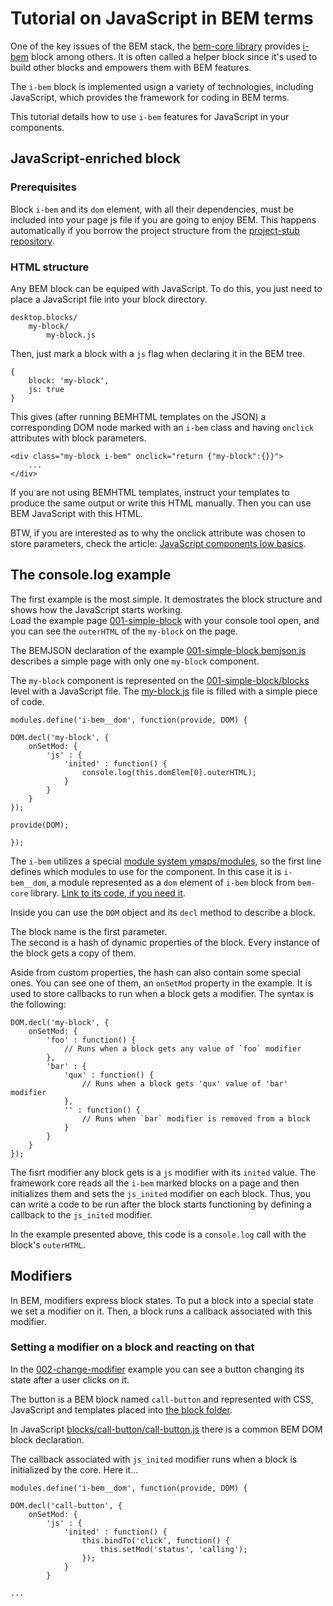 # Tutorial on JavaScript in BEM terms

One of the key issues of the BEM stack, the [bem-core
library](https://github.com/bem/bem-core) provides
[i-bem](https://github.com/bem/bem-core/tree/v1/common.blocks/i-bem) block among others.
It is often called a helper block since it's used to build other blocks and
empowers them with BEM features.

The `i-bem` block is implemented usign a variety of technologies, including JavaScript,
which provides the framework for coding in BEM terms.

This tutorial details how to use `i-bem` features for JavaScript in your
components.

## JavaScript-enriched block
### Prerequisites
Block `i-bem` and its `dom` element, with all their dependencies, must be included
into your page js file if you are going to enjoy BEM. This happens
automatically if you borrow the project structure from the
[project-stub repository](https://github.com/bem/project-stub/tree/bem-core).

### HTML structure
Any BEM block can be equiped with JavaScript. To do this, you just need to place
a JavaScript file into your block directory.

```
desktop.blocks/
    my-block/
        my-block.js
```

Then, just mark a block with a `js` flag when declaring it in the BEM tree.

```
{
    block: 'my-block',
    js: true
}
```

This gives (after running BEMHTML templates on the JSON) a corresponding DOM
node marked with an `i-bem` class and having `onclick` attributes with block
parameters.

```
<div class="my-block i-bem" onclick="return {"my-block":{}}">
    ...
</div>
```

If you are not using BEMHTML templates, instruct your templates to produce the same
output or write this HTML manually. Then you can use BEM JavaScript with this HTML.

BTW, if you are interested as to why the onclick attribute was chosen to store parameters, check
the article: [JavaScript components low
basics](http://varya.me/en/issues/javascript-component-solutions/).

## The console.log example
The first example is the most simple. It demostrates the block structure and
shows how the JavaScript starts working.<br/>
Load the example page
[001-simple-block](http://varya.me/bem-js-tutorial/desktop.bundles/001-simple-block/001-simple-block.html)
with your console tool open, and you can see the `outerHTML` of the `my-block` on
the page.

The BEMJSON declaration of the example
[001-simple-block.bemjson.js](https://github.com/toivonen/bem-js-tutorial/blob/master/desktop.bundles/001-simple-block/001-simple-block.bemjson.js)
describes a simple page with only one `my-block` component.

The `my-block` component is represented on the
[001-simple-block/blocks](https://github.com/toivonen/bem-js-tutorial/tree/master/desktop.bundles/001-simple-block/blocks/my-block)
level with a JavaScript file. The
[my-block.js](https://github.com/toivonen/bem-js-tutorial/blob/master/desktop.bundles/001-simple-block/blocks/my-block/my-block.js)
file is filled with a simple piece of code.

```
modules.define('i-bem__dom', function(provide, DOM) {

DOM.decl('my-block', {
    onSetMod: {
        'js' : {
            'inited' : function() {
                console.log(this.domElem[0].outerHTML);
            }
        }
    }
});

provide(DOM);

});
```

The `i-bem` utilizes a special [module system
ymaps/modules](https://github.com/ymaps/modules), so the first line defines which
modules to use for the component. In this case it is `i-bem__dom`, a
module represented as a `dom` element of `i-bem` block from `bem-core` library.
[Link to its code, if you need
it](https://github.com/bem/bem-core/blob/v1/common.blocks/i-bem/__dom/i-bem__dom.js).

Inside you can use the `DOM` object and its `decl` method to describe a block.

The block name is the first parameter.<br/>
The second is a hash of dynamic
properties of the block. Every instance of the block gets a copy of them.

Aside from custom properties, the hash can also contain some special ones. You can see one
of them, an `onSetMod` property in the example. It is used to store callbacks to
run when a block gets a modifier. The syntax is the following:

```
DOM.decl('my-block', {
    onSetMod: {
        'foo' : function() {
            // Runs when a block gets any value of `foo` modifier
        },
        'bar' : {
            'qux' : function() {
                // Runs when a block gets 'qux' value of 'bar' modifier
            },
            '' : function() {
                // Runs when `bar` modifier is removed from a block
            }
        }
    }
});
```
The fisrt modifier any block gets is a `js` modifier with its `inited` value.
The framework core reads all the `i-bem` marked blocks on a page and then initializes
them and sets the `js_inited` modifier on each block. Thus, you can
write a code to be run after the block starts functioning by 
defining a callback to the `js_inited` modifier.

In the example presented above, this code is a `console.log` call with the block's `outerHTML`.

## Modifiers
In BEM, modifiers express block states. To put a block into a special state we
set a modifier on it. Then, a block runs a callback associated with
this modifier.

### Setting a modifier on a block and reacting on that

In the
[002-change-modifier](http://varya.me/bem-js-tutorial/desktop.bundles/002-change-modifier/002-change-modifier.html)
example you can see a button changing its state after a user clicks on it.

The button is a BEM block named `call-button` and represented with CSS,
JavaScript and templates placed into [the block
folder](https://github.com/toivonen/bem-js-tutorial/tree/master/desktop.bundles/002-change-modifier/blocks/call-button).

In JavaScript
[blocks/call-button/call-button.js](https://github.com/toivonen/bem-js-tutorial/blob/master/desktop.bundles/002-change-modifier/blocks/call-button/call-button.js)
there is a common BEM DOM block declaration.

The callback associated with `js_inited` modifier runs when a block is
initialized by the core. Here it...

```
modules.define('i-bem__dom', function(provide, DOM) {

DOM.decl('call-button', {
    onSetMod: {
        'js' : {
            'inited' : function() {
                this.bindTo('click', function() {
                    this.setMod('status', 'calling');
                });
            }
        }

...

```
